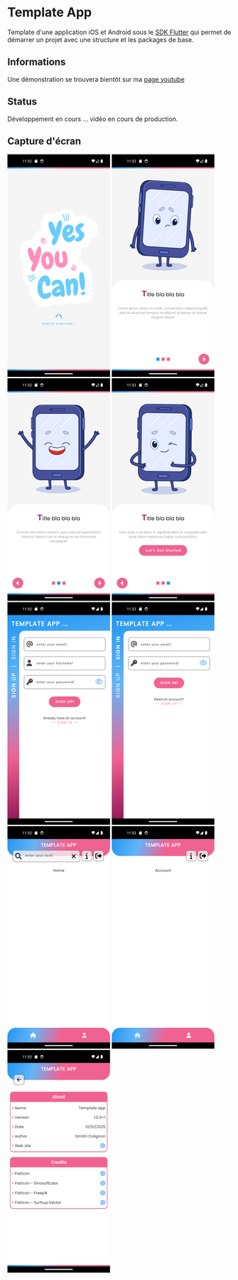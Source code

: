 # Template App

Template d'une application iOS et Android sous le [SDK Flutter](https://flutter.dev) qui permet de démarrer un projet avec une structure et les packages de base.

## Informations

Une démonstration se trouvera bientôt sur ma [page youtube](https://www.youtube.com/@DColignon)

## Status

Développement en cours ... vidéo en cours de production.

## Capture d'écran

![SplashScreen](/markdow/01.png "Splash")
![Intro1](/markdow/02.png "Intro1")
![Intro2](/markdow/03.png "Intro2")
![Intro3](/markdow/04.png "Intro3")
![SignUp](/markdow/05.png "SignUp")
![SignIn](/markdow/06.png "SignIn")
![Home](/markdow/07.png "Home")
![Account](/markdow/08.png "Account")
![Informations](/markdow/09.png "Informations")